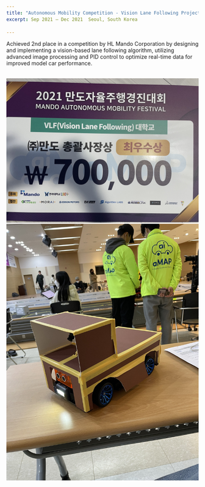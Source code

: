 ```yaml
---
title: "Autonomous Mobility Competition - Vision Lane Following Project"
excerpt: Sep 2021 – Dec 2021  Seoul, South Korea

---
```


  
Achieved 2nd place in a competition by HL Mando Corporation by designing and implementing a vision-based
lane following algorithm, utilizing advanced image processing and PID control to optimize real-time data for
improved model car performance.

<br/><img src='/files/VLF_.jpeg'>
<br/><img src='/files/VLF_2.jpeg'>
